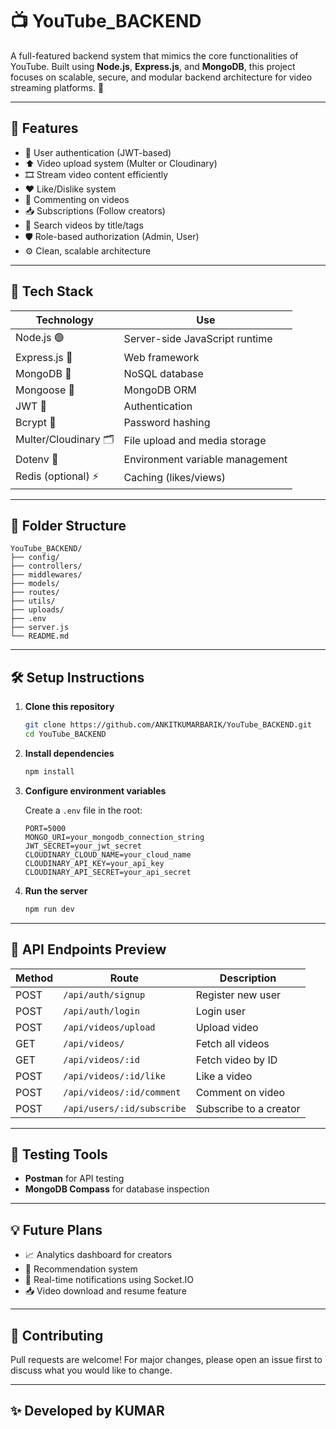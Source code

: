 
# 📺 YouTube_BACKEND

A full-featured backend system that mimics the core functionalities of YouTube. Built using **Node.js**, **Express.js**, and **MongoDB**, this project focuses on scalable, secure, and modular backend architecture for video streaming platforms. 🚀

---

## 📌 Features

- 🔐 User authentication (JWT-based)
- ⬆️ Video upload system (Multer or Cloudinary)
- 🎞️ Stream video content efficiently
- ❤️ Like/Dislike system
- 💬 Commenting on videos
- 📥 Subscriptions (Follow creators)
- 🔎 Search videos by title/tags
- 🛡️ Role-based authorization (Admin, User)
- ⚙️ Clean, scalable architecture

---

## 🧰 Tech Stack

| Technology | Use |
|------------|-----|
| Node.js 🟢 | Server-side JavaScript runtime |
| Express.js 🚂 | Web framework |
| MongoDB 🍃 | NoSQL database |
| Mongoose 🧩 | MongoDB ORM |
| JWT 🔐 | Authentication |
| Bcrypt 🔑 | Password hashing |
| Multer/Cloudinary 🗂️ | File upload and media storage |
| Dotenv 🧪 | Environment variable management |
| Redis (optional) ⚡ | Caching (likes/views) |

---

## 📁 Folder Structure

```
YouTube_BACKEND/
├── config/
├── controllers/
├── middlewares/
├── models/
├── routes/
├── utils/
├── uploads/
├── .env
├── server.js
└── README.md
```

---

## 🛠️ Setup Instructions

1. **Clone this repository**
   ```bash
   git clone https://github.com/ANKITKUMARBARIK/YouTube_BACKEND.git
   cd YouTube_BACKEND
   ```

2. **Install dependencies**
   ```bash
   npm install
   ```

3. **Configure environment variables**

   Create a `.env` file in the root:

   ```env
   PORT=5000
   MONGO_URI=your_mongodb_connection_string
   JWT_SECRET=your_jwt_secret
   CLOUDINARY_CLOUD_NAME=your_cloud_name
   CLOUDINARY_API_KEY=your_api_key
   CLOUDINARY_API_SECRET=your_api_secret
   ```

4. **Run the server**
   ```bash
   npm run dev
   ```

---

## 📡 API Endpoints Preview

| Method | Route | Description |
|--------|-------|-------------|
| POST | `/api/auth/signup` | Register new user |
| POST | `/api/auth/login` | Login user |
| POST | `/api/videos/upload` | Upload video |
| GET | `/api/videos/` | Fetch all videos |
| GET | `/api/videos/:id` | Fetch video by ID |
| POST | `/api/videos/:id/like` | Like a video |
| POST | `/api/videos/:id/comment` | Comment on video |
| POST | `/api/users/:id/subscribe` | Subscribe to a creator |

---

## 🧪 Testing Tools

- **Postman** for API testing
- **MongoDB Compass** for database inspection

---

## 💡 Future Plans

- 📈 Analytics dashboard for creators
- 🧠 Recommendation system
- 🔔 Real-time notifications using Socket.IO
- 📥 Video download and resume feature

---

## 🤝 Contributing

Pull requests are welcome! For major changes, please open an issue first to discuss what you would like to change.

---

## ✨ Developed by KUMAR

